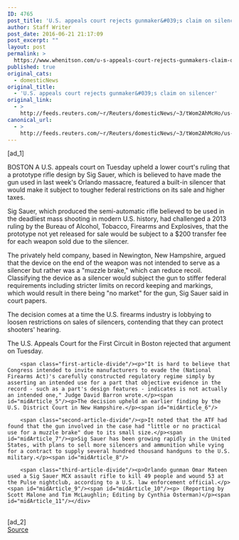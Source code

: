 ```yaml
---
ID: 4765
post_title: 'U.S. appeals court rejects gunmaker&#039;s claim on silencer'
author: Staff Writer
post_date: 2016-06-21 21:17:09
post_excerpt: ""
layout: post
permalink: >
  https://www.whenitson.com/u-s-appeals-court-rejects-gunmakers-claim-on-silencer/
published: true
original_cats:
  - domesticNews
original_title:
  - 'U.S. appeals court rejects gunmaker&#039;s claim on silencer'
original_link:
  - >
    http://feeds.reuters.com/~r/Reuters/domesticNews/~3/tWom2AhMcHo/us-usa-guncontrol-sig-sauer-idUSKCN0Z72UA
canonical_url:
  - >
    http://feeds.reuters.com/~r/Reuters/domesticNews/~3/tWom2AhMcHo/us-usa-guncontrol-sig-sauer-idUSKCN0Z72UA
---
```

 [ad_1]
<br><div id="articleText">
<span id="midArticle_start"/>

<span class="focusParagraph" readability="7"><p><span class="articleLocation">BOSTON</span> A U.S. appeals court on Tuesday upheld a lower court's ruling that a prototype rifle design by Sig Sauer, which is believed to have made the gun used in last week's Orlando massacre, featured a built-in silencer that would make it subject to tougher federal restrictions on its sale and higher taxes.</p></span><span id="midArticle_0"/><p>Sig Sauer, which produced the semi-automatic rifle believed to be used in the deadliest mass shooting in modern U.S. history, had challenged a 2013 ruling by the Bureau of Alcohol, Tobacco, Firearms and Explosives, that the prototype not yet released for sale would be subject to a $200 transfer fee for each weapon sold due to the silencer.</p><span id="midArticle_1"/><p>The privately held company, based in Newington, New Hampshire, argued that the device on the end of the weapon was not intended to serve as a silencer but rather was a "muzzle brake," which can reduce recoil. Classifying the device as a silencer would subject the gun to stiffer federal requirements including stricter limits on record keeping and markings, which would result in there being "no market" for the gun, Sig Sauer said in court papers.</p><span id="midArticle_2"/><p>The decision comes at a time the U.S. firearms industry is lobbying to loosen restrictions on sales of silencers, contending that they can protect shooters' hearing.</p><span id="midArticle_3"/><p>The U.S. Appeals Court for the First Circuit in Boston rejected that argument on Tuesday.</p><span id="midArticle_4"/>
        
        <span class="first-article-divide"/><p>"It is hard to believe that Congress intended to invite manufacturers to evade the (National Firearms Act)'s carefully constructed regulatory regime simply by asserting an intended use for a part that objective evidence in the record - such as a part's design features - indicates is not actually an intended one," Judge David Barron wrote.</p><span id="midArticle_5"/><p>The decision upheld an earlier finding by the U.S. District Court in New Hampshire.</p><span id="midArticle_6"/>
        
        <span class="second-article-divide"/><p>It noted that the ATF had found that the gun involved in the case had "little or no practical use for a muzzle brake" due to its small size.</p><span id="midArticle_7"/><p>Sig Sauer has been growing rapidly in the United States, with plans to sell more silencers and ammunition while vying for a contract to supply several hundred thousand handguns to the U.S. military.</p><span id="midArticle_8"/>
        
        <span class="third-article-divide"/><p>Orlando gunman Omar Mateen used a Sig Sauer MCX assault rifle to kill 49 people and wound 53 at the Pulse nightclub, according to a U.S. law enforcement official.</p><span id="midArticle_9"/><span id="midArticle_10"/><p> (Reporting by Scott Malone and Tim McLaughlin; Editing by Cynthia Osterman)</p><span id="midArticle_11"/></div>
<br>[ad_2]
<br><a href="http://feeds.reuters.com/~r/Reuters/domesticNews/~3/tWom2AhMcHo/us-usa-guncontrol-sig-sauer-idUSKCN0Z72UA">Source </a>
